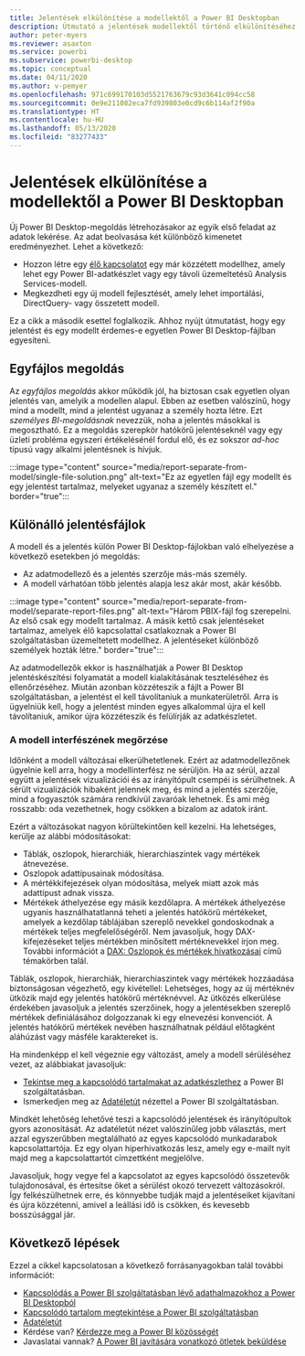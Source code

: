 ```yaml
---
title: Jelentések elkülönítése a modellektől a Power BI Desktopban
description: Útmutató a jelentések modellektől történő elkülönítéséhez a Power BI Desktopban.
author: peter-myers
ms.reviewer: asaxton
ms.service: powerbi
ms.subservice: powerbi-desktop
ms.topic: conceptual
ms.date: 04/11/2020
ms.author: v-pemyer
ms.openlocfilehash: 971c699170103d5521763679c93d3641c094cc58
ms.sourcegitcommit: 0e9e211082eca7fd939803e0cd9c6b114af2f90a
ms.translationtype: HT
ms.contentlocale: hu-HU
ms.lasthandoff: 05/13/2020
ms.locfileid: "83277433"
---
```

# <a name="separate-reports-from-models-in-power-bi-desktop"></a>Jelentések elkülönítése a modellektől a Power BI Desktopban

Új Power BI Desktop-megoldás létrehozásakor az egyik első feladat az adatok lekérése. Az adat beolvasása két különböző kimenetet eredményezhet. Lehet a következő:

- Hozzon létre egy [élő kapcsolatot](../connect-data/desktop-report-lifecycle-datasets.md) egy már közzétett modellhez, amely lehet egy Power BI-adatkészlet vagy egy távoli üzemeltetésű Analysis Services-modell.
- Megkezdheti egy új modell fejlesztését, amely lehet importálási, DirectQuery- vagy összetett modell.

Ez a cikk a második esettel foglalkozik. Ahhoz nyújt útmutatást, hogy egy jelentést és egy modellt érdemes-e egyetlen Power BI Desktop-fájlban egyesíteni.

## <a name="single-file-solution"></a>Egyfájlos megoldás

Az _egyfájlos megoldás_ akkor működik jól, ha biztosan csak egyetlen olyan jelentés van, amelyik a modellen alapul. Ebben az esetben valószínű, hogy mind a modellt, mind a jelentést ugyanaz a személy hozta létre. Ezt _személyes BI-megoldásnak_ nevezzük, noha a jelentés másokkal is megosztható. Ez a megoldás szerepkör hatókörű jelentéseknél vagy egy üzleti probléma egyszeri értékelésénél fordul elő, és ez sokszor _ad-hoc_ típusú vagy alkalmi jelentésnek is hívjuk.

:::image type="content" source="media/report-separate-from-model/single-file-solution.png" alt-text="Ez az egyetlen fájl egy modellt és egy jelentést tartalmaz, melyeket ugyanaz a személy készített el." border="true":::

## <a name="separate-report-files"></a>Különálló jelentésfájlok

A modell és a jelentés külön Power BI Desktop-fájlokban való elhelyezése a következő esetekben jó megoldás:

- Az adatmodellező és a jelentés szerzője más-más személy.
- A modell várhatóan több jelentés alapja lesz akár most, akár később.

:::image type="content" source="media/report-separate-from-model/separate-report-files.png" alt-text="Három PBIX-fájl fog szerepelni. Az első csak egy modellt tartalmaz. A másik kettő csak jelentéseket tartalmaz, amelyek élő kapcsolattal csatlakoznak a Power BI szolgáltatásban üzemeltetett modellhez. A jelentéseket különböző személyek hozták létre." border="true":::

Az adatmodellezők ekkor is használhatják a Power BI Desktop jelentéskészítési folyamatát a modell kialakításának teszteléséhez és ellenőrzéséhez. Miután azonban közzéteszik a fájlt a Power BI szolgáltatásban, a jelentést el kell távolítaniuk a munkaterületről. Arra is ügyelniük kell, hogy a jelentést minden egyes alkalommal újra el kell távolítaniuk, amikor újra közzéteszik és felülírják az adatkészletet.

### <a name="preserve-the-model-interface"></a>A modell interfészének megőrzése

Időnként a modell változásai elkerülhetetlenek. Ezért az adatmodellezőnek ügyelnie kell arra, hogy a modellinterfész ne sérüljön. Ha az sérül, azzal együtt a jelentések vizualizációi és az irányítópult csempéi is sérülhetnek. A sérült vizualizációk hibaként jelennek meg, és mind a jelentés szerzője, mind a fogyasztók számára rendkívül zavaróak lehetnek. És ami még rosszabb: oda vezethetnek, hogy csökken a bizalom az adatok iránt.

Ezért a változásokat nagyon körültekintően kell kezelni. Ha lehetséges, kerülje az alábbi módosításokat:

- Táblák, oszlopok, hierarchiák, hierarchiaszintek vagy mértékek átnevezése.
- Oszlopok adattípusainak módosítása.
- A mértékkifejezések olyan módosítása, melyek miatt azok más adattípust adnak vissza.
- Mértékek áthelyezése egy másik kezdőlapra. A mértékek áthelyezése ugyanis használhatatlanná teheti a jelentés hatókörű mértékeket, amelyek a kezdőlap táblájában szereplő nevekkel gondoskodnak a mértékek teljes megfelelőségéről. Nem javasoljuk, hogy DAX-kifejezéseket teljes mértékben minősített mértéknevekkel írjon meg. További információt a [DAX: Oszlopok és mértékek hivatkozásai](dax-column-measure-references.md) című témakörben talál.

Táblák, oszlopok, hierarchiák, hierarchiaszintek vagy mértékek hozzáadása biztonságosan végezhető, egy kivétellel: Lehetséges, hogy az új mértéknév ütközik majd egy jelentés hatókörű mértéknévvel. Az ütközés elkerülése érdekében javasoljuk a jelentés szerzőinek, hogy a jelentésekben szereplő mértékek definiálásához dolgozzanak ki egy elnevezési konvenciót. A jelentés hatókörű mértékek nevében használhatnak például előtagként aláhúzást vagy másféle karaktereket is.

Ha mindenképp el kell végeznie egy változást, amely a modell sérüléséhez vezet, az alábbiakat javasoljuk:

- [Tekintse meg a kapcsolódó tartalmakat az adatkészlethez](../consumer/end-user-related.md#view-related-content-for-a-dataset) a Power BI szolgáltatásban.
- Ismerkedjen meg az [Adatéletút](../collaborate-share/service-data-lineage.md) nézettel a Power BI szolgáltatásban.

Mindkét lehetőség lehetővé teszi a kapcsolódó jelentések és irányítópultok gyors azonosítását. Az adatéletút nézet valószínűleg jobb választás, mert azzal egyszerűbben megtalálható az egyes kapcsolódó munkadarabok kapcsolattartója. Ez egy olyan hiperhivatkozás lesz, amely egy e-mailt nyit majd meg a kapcsolattartót címzettként megjelölve.

Javasoljuk, hogy vegye fel a kapcsolatot az egyes kapcsolódó összetevők tulajdonosával, és értesítse őket a sérülést okozó tervezett változásokról. Így felkészülhetnek erre, és könnyebbe tudják majd a jelentéseiket kijavítani és újra közzétenni, amivel a leállási idő is csökken, és kevesebb bosszúsággal jár.

## <a name="next-steps"></a>Következő lépések

Ezzel a cikkel kapcsolatosan a következő forrásanyagokban talál további információt:

- [Kapcsolódás a Power BI szolgáltatásban lévő adathalmazokhoz a Power BI Desktopból](../connect-data/desktop-report-lifecycle-datasets.md)
- [Kapcsolódó tartalom megtekintése a Power BI szolgáltatásban](../consumer/end-user-related.md)
- [Adatéletút](../collaborate-share/service-data-lineage.md)
- Kérdése van? [Kérdezze meg a Power BI közösségét](https://community.powerbi.com/)
- Javaslatai vannak? [A Power BI javítására vonatkozó ötletek beküldése](https://ideas.powerbi.com/)
